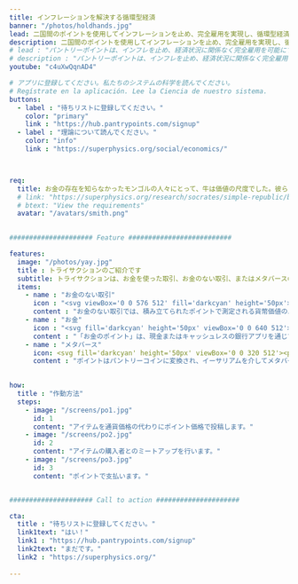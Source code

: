 ```yaml
---
title: インフレーションを解決する循環型経済
banner: "/photos/holdhands.jpg"
lead: 二国間のポイントを使用してインフレーションを止め、完全雇用を実現し、循環型経済を実現する強靭な新しい経済システムです
description: 二国間のポイントを使用してインフレーションを止め、完全雇用を実現し、循環型経済を実現する強靭な新しい経済システムです
# lead : "パントリーポイントは、インフレを止め、経済状況に関係なく完全雇用を可能にするために、ミートアップを通じて双方向のポイントを使用する、強靭な新しい経済システムです。"
# description : "パントリーポイントは、インフレを止め、経済状況に関係なく完全雇用を可能にするために、ミートアップを通じて双方向のポイントを使用する、強靭な新しい経済システムです。"
youtube: "c4uXwQqnAD4"

# アプリに登録してください。私たちのシステムの科学を読んでください。
# Regístrate en la aplicación. Lee la Ciencia de nuestro sistema.
buttons:
  - label : "待ちリストに登録してください。"
    color: "primary"
    link : "https://hub.pantrypoints.com/signup"
  - label : "理論について読んでください。"
    color: "info"
    link : "https://superphysics.org/social/economics/"



req:
  title: お金の存在を知らなかったモンゴルの人々にとって、牛は価値の尺度でした。彼らにとっての富は牛の数で測られ、スペイン人にとっての富は金と銀の量で測られました。モンゴル人の考えの方が正しいです。（アダム・スミス）
  # link: "https://superphysics.org/research/socrates/simple-republic/book-3/chapter-3"
  # btext: "View the requirements"
  avatar: "/avatars/smith.png"

  
##################### Feature ##########################

features:
  image: "/photos/yay.jpg"
  title : トライサクションのご紹介です
  subtitle: トライサクションは、お金を使った取引、お金のない取引、またはメタバースの取引を可能にし、どんな社会的な状況でも経済を運営することを目指しています。真の経済的自由を実現します。
  items:
    - name : "お金のない取引"
      icon : "<svg viewBox='0 0 576 512' fill='darkcyan' height='50px'><path d='M96,128A64,64,0,1,0,32,64,64,64,0,0,0,96,128Zm0,176.08a44.11,44.11,0,0,1,13.64-32L181.77,204c1.65-1.55,3.77-2.31,5.61-3.57A63.91,63.91,0,0,0,128,160H64A64,64,0,0,0,0,224v96a32,32,0,0,0,32,32V480a32,32,0,0,0,32,32h64a32,32,0,0,0,32-32V383.61l-50.36-47.53A44.08,44.08,0,0,1,96,304.08ZM480,128a64,64,0,1,0-64-64A64,64,0,0,0,480,128Zm32,32H448a63.91,63.91,0,0,0-59.38,40.42c1.84,1.27,4,2,5.62,3.59l72.12,68.06a44.37,44.37,0,0,1,0,64L416,383.62V480a32,32,0,0,0,32,32h64a32,32,0,0,0,32-32V352a32,32,0,0,0,32-32V224A64,64,0,0,0,512,160ZM444.4,295.34l-72.12-68.06A12,12,0,0,0,352,236v36H224V236a12,12,0,0,0-20.28-8.73L131.6,295.34a12.4,12.4,0,0,0,0,17.47l72.12,68.07A12,12,0,0,0,224,372.14V336H352v36.14a12,12,0,0,0,20.28,8.74l72.12-68.07A12.4,12.4,0,0,0,444.4,295.34Z'/></svg>"    
      content : "お金のない取引では、積み立てられたポイントで測定される貨幣価値のバーターが使用されます。これはアダム・スミスの『国富論』で言及された穀物に基づく評価を実現します。"
    - name : "お金"
      icon : "<svg fill='darkcyan' height='50px' viewBox='0 0 640 512'><path d='M621.16 54.46C582.37 38.19 543.55 32 504.75 32c-123.17-.01-246.33 62.34-369.5 62.34-30.89 0-61.76-3.92-92.65-13.72-3.47-1.1-6.95-1.62-10.35-1.62C15.04 79 0 92.32 0 110.81v317.26c0 12.63 7.23 24.6 18.84 29.46C57.63 473.81 96.45 480 135.25 480c123.17 0 246.34-62.35 369.51-62.35 30.89 0 61.76 3.92 92.65 13.72 3.47 1.1 6.95 1.62 10.35 1.62 17.21 0 32.25-13.32 32.25-31.81V83.93c-.01-12.64-7.24-24.6-18.85-29.47zM48 132.22c20.12 5.04 41.12 7.57 62.72 8.93C104.84 170.54 79 192.69 48 192.69v-60.47zm0 285v-47.78c34.37 0 62.18 27.27 63.71 61.4-22.53-1.81-43.59-6.31-63.71-13.62zM320 352c-44.19 0-80-42.99-80-96 0-53.02 35.82-96 80-96s80 42.98 80 96c0 53.03-35.83 96-80 96zm272 27.78c-17.52-4.39-35.71-6.85-54.32-8.44 5.87-26.08 27.5-45.88 54.32-49.28v57.72zm0-236.11c-30.89-3.91-54.86-29.7-55.81-61.55 19.54 2.17 38.09 6.23 55.81 12.66v48.89z'/></svg>"
      content : "「お金のポイント」は、現金またはキャッシュレスの銀行アプリを通じてお金のない取引に支払うためのお金です。"
    - name : "メタバース"
      icon: <svg fill='darkcyan' height='50px' viewBox='0 0 320 512'><path d='M311.9 260.8L160 353.6 8 260.8 160 0l151.9 260.8zM160 383.4L8 290.6 160 512l152-221.4-152 92.8z'/></svg>    
      content : "ポイントはパントリーコインに変換され、イーサリアムを介してメタバースからの規制された取引を可能にします。これは国境を越える取引や、私たちが提案する「クリプトイージング」（量的緩和の代替案）に役立ちます。"
    

how:
  title : "作動方法"
  steps:
    - image: "/screens/po1.jpg"
      id: 1
      content: "アイテムを通貨価格の代わりにポイント価格で投稿します。"
    - image: "/screens/po2.jpg"
      id: 2
      content: "アイテムの購入者とのミートアップを行います。"
    - image: "/screens/po3.jpg"
      id: 3
      content: "ポイントで支払います。"


##################### Call to action #####################

cta:
  title : "待ちリストに登録してください。"
  link1text: "はい！"
  link1 : "https://hub.pantrypoints.com/signup"
  link2text: "まだです。"
  link2 : "https://superphysics.org/"
  
---
```

